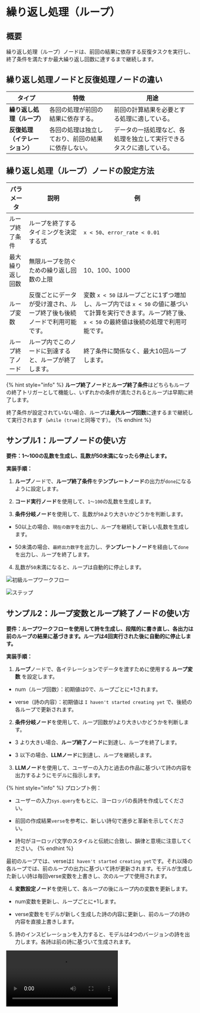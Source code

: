 # 繰り返し処理（ループ）

## 概要

繰り返し処理（ループ）ノードは、前回の結果に依存する反復タスクを実行し、終了条件を満たすか最大繰り返し回数に達するまで継続します。

## 繰り返し処理ノードと反復処理ノードの違い

<table>
  <thead>
    <tr>
      <th>タイプ</th>
      <th>特徴</th>
      <th>用途</th>
    </tr>
  </thead>
  <tbody>
    <tr>
      <td><strong>繰り返し処理（ループ）</strong></td>
      <td>各回の処理が前回の結果に依存する。</td>
      <td>前回の計算結果を必要とする処理に適している。</td>
    </tr>
    <tr>
      <td><strong>反復処理（イテレーション）</strong></td>
      <td>各回の処理は独立しており、前回の結果に依存しない。</td>
      <td>データの一括処理など、各処理を独立して実行できるタスクに適している。</td>
    </tr>
  </tbody>
</table>

## 繰り返し処理（ループ）ノードの設定方法

<table>
  <thead>
    <tr>
      <th>パラメータ</th>
      <th>説明</th>
      <th>例</th>
    </tr>
  </thead>
  <tbody>
    <tr>
      <td>ループ終了条件</td>
      <td>ループを終了するタイミングを決定する式</td>
      <td><code>x < 50</code>、<code>error_rate < 0.01</code></td>
    </tr>
    <tr>
      <td>最大繰り返し回数</td>
      <td>無限ループを防ぐための繰り返し回数の上限</td>
      <td>10、100、1000</td>
    </tr>
    <tr>
      <td>ループ変数</td>
      <td>反復ごとにデータが受け渡され、ループ終了後も後続ノードで利用可能です。</td>
      <td>変数 <code>x < 50</code> はループごとに1ずつ増加し、ループ内では <code>x < 50</code> の値に基づいて計算を実行できます。ループ終了後、<code>x < 50</code> の最終値は後続の処理で利用可能です。</td>
    </tr>
    <tr>
      <td>ループ終了ノード</td>
      <td>ループ内でこのノードに到達すると、ループが終了します。</td>
      <td>終了条件に関係なく、最大10回ループします。</td>
    </tr>
  </tbody>
</table>

{% hint style="info" %}
**ループ終了ノード**と**ループ終了条件**はどちらもループの終了トリガーとして機能し、いずれかの条件が満たされるとループは早期に終了します。

終了条件が設定されていない場合、ループは**最大ループ回数**に達するまで継続して実行されます（`while (true)`と同等です）。
{% endhint %}

## サンプル1：ループノードの使い方

**要件：1〜100の乱数を生成し、乱数が50未満になったら停止します。**

**実装手順：**

1. **ループ**ノードで、**ループ終了条件**を**テンプレートノード**の出力が`done`になるように設定します。

2. **コード実行ノード**を使用して、`1〜100`の乱数を生成します。

3. **条件分岐ノード**を使用して、乱数が`50`より大きいかどうかを判断します。

  - 50以上の場合、`現在の数字`を出力し、ループを継続して新しい乱数を生成します。

  - 50未満の場合、`最終出力数字`を出力し、**テンプレートノード**を経由して`done`を出力し、ループを終了します。

4. 乱数が`50`未満になると、ループは自動的に停止します。

![初級ループワークフロー](https://assets-docs.dify.ai/2025/04/282013c48b46d3cc4ebf99323da10a31.png)

![ステップ](https://assets-docs.dify.ai/2025/04/9d9fb4db7093521000ac735a26f86962.png)

## サンプル2：ループ変数とループ終了ノードの使い方

**要件：ループワークフローを使用して詩を生成し、段階的に書き直し、各出力は前のループの結果に基づきます。ループは4回実行された後に自動的に停止します。**

**実装手順：**

1. **ループ**ノードで、各イテレーションでデータを渡すために使用する **ループ変数** を設定します。

  - num（ループ回数）：初期値は0で、ループごとに+1されます。

  - verse（詩の内容）：初期値は `I haven't started creating yet` で、後続の各ループで更新されます。

2. **条件分岐ノード**を使用して、ループ回数が`3`より大きいかどうかを判断します。

  - 3 より大きい場合、**ループ終了ノード**に到達し、ループを終了します。

  - 3 以下の場合、**LLMノード**に到達し、ループを継続します。

3. **LLMノード**を使用して、ユーザーの入力と過去の作品に基づいて詩の内容を出力するようにモデルに指示します。

{% hint style="info" %}
プロンプト例：

- ユーザーの入力`sys.query`をもとに、ヨーロッパの長詩を作成してください。

- 前回の作成結果`verse`を参考に、新しい詩句で進歩と革新を示してください。

- 詩句がヨーロッパ文学のスタイルと伝統に合致し、韻律と意境に注意してください。
{% endhint %}

最初のループでは、verseは`I haven't started creating yet`です。それ以降の各ループでは、前のループの出力に基づいて詩が更新されます。モデルが生成した新しい詩は毎回verse変数を上書きし、次のループで使用されます。

4. **変数設定ノード**を使用して、各ループの後にループ内の変数を更新します。

  - num変数を更新し、ループごとに+1します。

  - verse変数をモデルが新しく生成した詩の内容に更新し、前のループの詩の内容を直接上書きします。

5. 詩のインスピレーションを入力すると、モデルは4つのバージョンの詩を出力します。各詩は前の詩に基づいて生成されます。

![高級ループワークフロー](https://assets-docs.dify.ai/2025/04/7ecfc04458aa38e721baaa5f6355486c.mp4)
